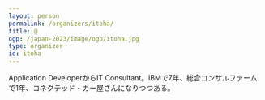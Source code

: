 ```yaml
---
layout: person
permalink: /organizers/itoha/
title: @
ogp: /japan-2023/image/ogp/itoha.jpg
type: organizer
id: itoha
---
```

Application DeveloperからIT Consultant。IBMで7年、総合コンサルファームで1年、コネクテッド・カー屋さんになりつつある。

